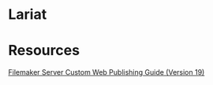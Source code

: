 # Lariat

# Resources

[Filemaker Server Custom Web Publishing Guide (Version 19)](https://help.claris.com/en/server-custom-web-publishing-guide.pdf)
